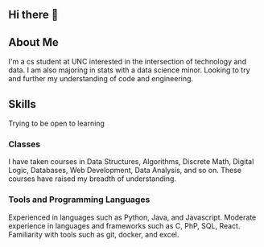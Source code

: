 ## Hi there 👋

<!--
**irenexm/irenexm** is a ✨ _special_ ✨ repository because its `README.md` (this file) appears on your GitHub profile.

Here are some ideas to get you started:

- 🔭 I’m currently working on ...
- 🌱 I’m currently learning ...
- 👯 I’m looking to collaborate on ...
- 🤔 I’m looking for help with ...
- 💬 Ask me about ...
- 📫 How to reach me: ...
- 😄 Pronouns: ...
- ⚡ Fun fact: ...
-->

## About Me
I'm a cs student at UNC interested in the intersection of technology and data. I am also majoring in stats with a data science minor. Looking to try and further my understanding of code and engineering. 

## Skills
Trying to be open to learning

### Classes
I have taken courses in Data Structures, Algorithms, Discrete Math, Digital Logic, Databases, Web Development, Data Analysis, and so on. These courses have raised my breadth of understanding. 

### Tools and Programming Languages
Experienced in languages such as Python, Java, and Javascript. Moderate experience in languages and frameworks such as C, PhP, SQL, React. Familiarity with tools such as git, docker, and excel. 

